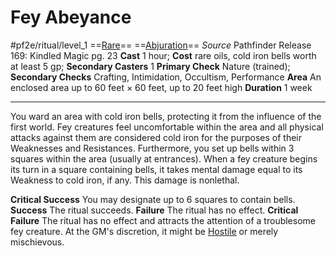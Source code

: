 # Fey Abeyance
#pf2e/ritual/level_1
==[Rare](rules/traits/rare.md)== ==[Abjuration](rules/traits/abjuration.md)==
*Source* Pathfinder Release 169: Kindled Magic pg. 23
**Cast** 1 hour; **Cost** rare oils, cold iron bells worth at least 5 gp; **Secondary Casters** 1
**Primary Check** Nature (trained); **Secondary Checks** Crafting, Intimidation, Occultism, Performance
**Area** An enclosed area up to 60 feet × 60 feet, up to 20 feet high
**Duration** 1 week

---
You ward an area with cold iron bells, protecting it from the influence of the first world. Fey creatures feel uncomfortable within the area and all physical attacks against them are considered cold iron for the purposes of their Weaknesses and Resistances. Furthermore, you set up bells within 3 squares within the area (usually at entrances). When a fey creature begins its turn in a square containing bells, it takes mental damage equal to its Weakness to cold iron, if any. This damage is nonlethal.

**Critical Success** You may designate up to 6 squares to contain bells.
**Success** The ritual succeeds.
**Failure** The ritual has no effect.
**Critical Failure** The ritual has no effect and attracts the attention of a troublesome fey creature. At the GM's discretion, it might be [Hostile](../../../Conditions/Hostile.md) or merely mischievous.